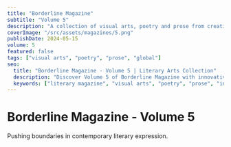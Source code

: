```yaml
---
title: "Borderline Magazine"
subtitle: "Volume 5"
description: "A collection of visual arts, poetry and prose from creatives around the globe."
coverImage: "/src/assets/magazines/5.png"
publishDate: 2024-05-15
volume: 5
featured: false
tags: ["visual arts", "poetry", "prose", "global"]
seo:
  title: "Borderline Magazine - Volume 5 | Literary Arts Collection"
  description: "Discover Volume 5 of Borderline Magazine with innovative creative works from global artists."
  keywords: ["literary magazine", "visual arts", "poetry", "prose", "innovation"]
---
```


# Borderline Magazine - Volume 5

Pushing boundaries in contemporary literary expression.
